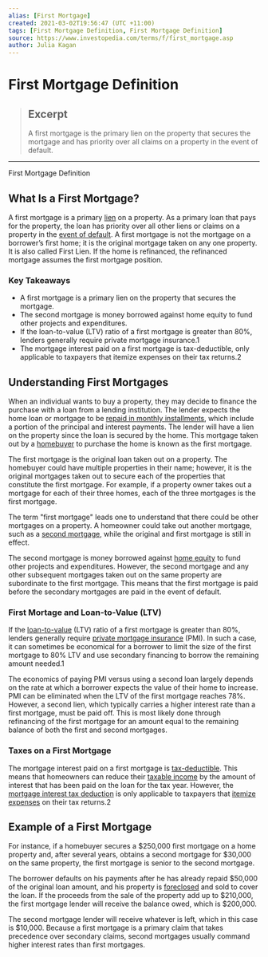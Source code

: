 ```yaml
---
alias: [First Mortgage]
created: 2021-03-02T19:56:47 (UTC +11:00)
tags: [First Mortgage Definition, First Mortgage Definition]
source: https://www.investopedia.com/terms/f/first_mortgage.asp
author: Julia Kagan
---
```


# First Mortgage Definition

> ## Excerpt
> A first mortgage is the primary lien on the property that secures the mortgage and has priority over all claims on a property in the event of default.

---

First Mortgage Definition
## What Is a First Mortgage?

A first mortgage is a primary [lien](https://www.investopedia.com/terms/l/lien.asp) on a property. As a primary loan that pays for the property, the loan has priority over all other liens or claims on a property in the [event of default](https://www.investopedia.com/terms/e/event-of-default.asp). A first mortgage is not the mortgage on a borrower’s first home; it is the original mortgage taken on any one property. It is also called First Lien. If the home is refinanced, the refinanced mortgage assumes the first mortgage position.

### Key Takeaways

-   A first mortgage is a primary lien on the property that secures the mortgage.
-   The second mortgage is money borrowed against home equity to fund other projects and expenditures.
-   If the loan-to-value (LTV) ratio of a first mortgage is greater than 80%, lenders generally require private mortgage insurance.1
-   The mortgage interest paid on a first mortgage is tax-deductible, only applicable to taxpayers that itemize expenses on their tax returns.2

## Understanding First Mortgages

When an individual wants to buy a property, they may decide to finance the purchase with a loan from a lending institution. The lender expects the home loan or mortgage to be [repaid in monthly installments](https://www.investopedia.com/mortgage-calculator-5084794), which include a portion of the principal and interest payments. The lender will have a lien on the property since the loan is secured by the home. This mortgage taken out by a [homebuyer](https://www.investopedia.com/updates/first-time-home-buyer/) to purchase the home is known as the first mortgage.

The first mortgage is the original loan taken out on a property. The homebuyer could have multiple properties in their name; however, it is the original mortgages taken out to secure each of the properties that constitute the first mortgage. For example, if a property owner takes out a mortgage for each of their three homes, each of the three mortgages is the first mortgage.

The term "first mortgage" leads one to understand that there could be other mortgages on a property. A homeowner could take out another mortgage, such as a [second mortgage](https://www.investopedia.com/terms/s/secondmortgage.asp), while the original and first mortgage is still in effect.

The second mortgage is money borrowed against [home equity](https://www.investopedia.com/terms/h/home_equity.asp) to fund other projects and expenditures. However, the second mortgage and any other subsequent mortgages taken out on the same property are subordinate to the first mortgage. This means that the first mortgage is paid before the secondary mortgages are paid in the event of default.

### First Mortage and Loan-to-Value (LTV)

If the [loan-to-value](https://www.investopedia.com/terms/l/loantovalue.asp) (LTV) ratio of a first mortgage is greater than 80%, lenders generally require [private mortgage insurance](https://www.investopedia.com/mortgage/insurance/) (PMI). In such a case, it can sometimes be economical for a borrower to limit the size of the first mortgage to 80% LTV and use secondary financing to borrow the remaining amount needed.1

The economics of paying PMI versus using a second loan largely depends on the rate at which a borrower expects the value of their home to increase. PMI can be eliminated when the LTV of the first mortgage reaches 78%. However, a second lien, which typically carries a higher interest rate than a first mortgage, must be paid off. This is most likely done through refinancing of the first mortgage for an amount equal to the remaining balance of both the first and second mortgages.

### Taxes on a First Mortgage

The mortgage interest paid on a first mortgage is [tax-deductible](https://www.investopedia.com/terms/t/tax-deduction.asp). This means that homeowners can reduce their [taxable income](https://www.investopedia.com/terms/t/taxableincome.asp) by the amount of interest that has been paid on the loan for the tax year. However, the [mortgage interest tax deduction](https://www.investopedia.com/terms/home-mortgage-interest.asp) is only applicable to taxpayers that [itemize expenses](https://www.investopedia.com/terms/i/itemizeddeduction.asp) on their tax returns.2

## Example of a First Mortgage

For instance, if a homebuyer secures a $250,000 first mortgage on a home property and, after several years, obtains a second mortgage for $30,000 on the same property, the first mortgage is senior to the second mortgage.

The borrower defaults on his payments after he has already repaid $50,000 of the original loan amount, and his property is [foreclosed](https://www.investopedia.com/terms/f/foreclosure.asp) and sold to cover the loan. If the proceeds from the sale of the property add up to $210,000, the first mortgage lender will receive the balance owed, which is $200,000.

The second mortgage lender will receive whatever is left, which in this case is $10,000. Because a first mortgage is a primary claim that takes precedence over secondary claims, second mortgages usually command higher interest rates than first mortgages.
